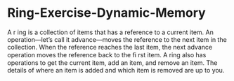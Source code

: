 # Ring-Exercise-Dynamic-Memory

 A  r ing  is a collection of items that has a reference to a current item. An operation—let’s call it advance—moves the reference to the next item in the collection. When the reference reaches the last item, the next advance operation moves the reference back to the ﬁ rst item. A ring also has operations to get the current item, add an item, and remove an item. The details of where an item is added and which item is removed are up to you. 

